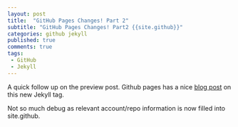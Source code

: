 ```yaml
---
layout: post
title:  "GitHub Pages Changes! Part 2"
subtitle: "GitHub Pages Changes! Part2 {{site.github}}"
categories: github jekyll
published: true
comments: true
tags:
 - GitHub
 - Jekyll
---
```


A quick follow up on the preview post. Github pages has a nice [blog post](https://github.com/blog/1797-repository-metadata-and-plugin-support-for-github-pages) on this new Jekyll tag.

Not so much debug as relevant account/repo information is now filled into site.github.